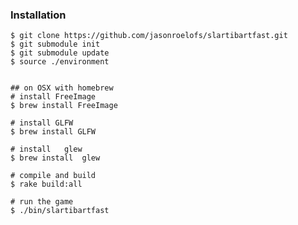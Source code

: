 

### Installation

    $ git clone https://github.com/jasonroelofs/slartibartfast.git
    $ git submodule init
    $ git submodule update
    $ source ./environment


    ## on OSX with homebrew
    # install FreeImage
    $ brew install FreeImage

    # install GLFW
    $ brew install GLFW

    # install   glew
    $ brew install  glew

    # compile and build
    $ rake build:all

    # run the game
    $ ./bin/slartibartfast
